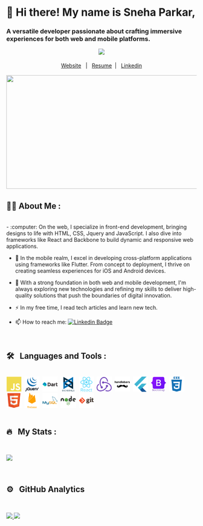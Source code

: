 #  👋  Hi there! My name is Sneha Parkar, 

### A versatile developer passionate about crafting immersive experiences for both web and mobile platforms.


<div id="header" align="center">
  <img src="https://media.giphy.com/media/v1.Y2lkPTc5MGI3NjExcTM5M2R6bjAxaG9uejdrd2tsdDZzbnd2MzZ6N2FrOXhkdWYyZGZybCZlcD12MV9pbnRlcm5hbF9naWZfYnlfaWQmY3Q9Zw/DLz5I4BGyRSOlbSC3o/giphy.gif" width="120"/>
</div>
</br>

<div align="center">
    <a href="https://snehaparkar.in">Website</a> &nbsp; | &nbsp;
    <a href="https://github.com/SnehaParkar/SnehaParkar.github.io/blob/master/SnehaParkarResume.pdf">Resume</a>&nbsp; | &nbsp;
    <a href="https://www.linkedin.com/in/snehaparkar/">Linkedin</a>
</div>
</br>


<div align="center">
  <img src="https://media.giphy.com/media/v1.Y2lkPTc5MGI3NjExNm56OHJlOXdzam50YWFnNDB2ZGU1NGhnOHBpeG1uZWU5d2FranVyciZlcD12MV9pbnRlcm5hbF9naWZfYnlfaWQmY3Q9Zw/L1R1tvI9svkIWwpVYr/giphy.gif" width=600 height=300 />
</div>

<!-- https://github.com/ikatyang/emoji-cheat-sheet/blob/master/README.md -->

## :woman_technologist: About Me :
 </br> 
- :computer: On the web, I specialize in front-end development, bringing designs to life with HTML, CSS, Jquery and JavaScript. I also dive into frameworks like React and Backbone to build dynamic and responsive web applications.

- :iphone:  In the mobile realm, I excel in developing cross-platform applications using frameworks like Flutter. From concept to deployment, I thrive on creating seamless experiences for iOS and Android devices.

- :rocket:  With a strong foundation in both web and mobile development, I'm always exploring new technologies and refining my skills to deliver high-quality solutions that push the boundaries of digital innovation.

- :zap: In my free time, I read tech articles and learn new tech.

- :mailbox: How to reach me: [![Linkedin Badge](https://img.shields.io/badge/-kakbar-blue?style=flat&logo=Linkedin&logoColor=white)](https://www.linkedin.com/in/snehaparkar/)

</br>


<!-- https://github.com/devicons/devicon/tree/master/icons -->

## :hammer_and_wrench: &nbsp;  Languages and Tools :
</br>
<div>
   <img src="https://github.com/devicons/devicon/blob/master/icons/javascript/javascript-plain.svg" title="Javascript" alt="Javascript" width="40" height="40"/>&nbsp;
    <img src="https://github.com/devicons/devicon/blob/master/icons/jquery/jquery-original-wordmark.svg" title="Jquery" alt="Jquery" width="40" height="40"/>&nbsp;
   <img src="https://github.com/devicons/devicon/blob/master/icons/dart/dart-original-wordmark.svg" title="Dart" alt="Dart" width="40" height="40"/>&nbsp;
   <img src="https://github.com/devicons/devicon/blob/master/icons/backbonejs/backbonejs-original-wordmark.svg" title="Backbonejs" alt="Backbonejs" width="40" height="40"/>&nbsp;
   <img src="https://github.com/devicons/devicon/blob/master/icons/react/react-original-wordmark.svg" title="React" alt="React" width="40" height="40"/>&nbsp;
    <img src="https://github.com/devicons/devicon/blob/master/icons/redux/redux-original.svg" title="Redux" alt="Redux " width="40" height="40"/>&nbsp;
   <img src="https://github.com/devicons/devicon/blob/master/icons/handlebars/handlebars-original-wordmark.svg" title="handlebars" alt="handlebars" width="40" height="40"/>&nbsp;
  <img src="https://github.com/devicons/devicon/blob/master/icons/flutter/flutter-original.svg" title="Flutter" alt="Flutter" width="40" height="40"/>&nbsp;
  <img src="https://github.com/devicons/devicon/blob/master/icons/bootstrap/bootstrap-original-wordmark.svg"  title="CSS3" alt="CSS" width="40" height="40"/>&nbsp;
  <img src="https://github.com/devicons/devicon/blob/master/icons/css3/css3-plain-wordmark.svg"  title="CSS3" alt="CSS" width="40" height="40"/>&nbsp;
  <img src="https://github.com/devicons/devicon/blob/master/icons/html5/html5-original.svg" title="HTML5" alt="HTML" width="40" height="40"/>&nbsp;
  <img src="https://github.com/devicons/devicon/blob/master/icons/firebase/firebase-plain-wordmark.svg" title="Firebase" alt="Firebase" width="40" height="40"/>&nbsp;
  <img src="https://github.com/devicons/devicon/blob/master/icons/mysql/mysql-original-wordmark.svg" title="MySQL"  alt="MySQL" width="40" height="40"/>&nbsp;
  <img src="https://github.com/devicons/devicon/blob/master/icons/nodejs/nodejs-original-wordmark.svg" title="NodeJS" alt="NodeJS" width="40" height="40"/>&nbsp;
  <img src="https://github.com/devicons/devicon/blob/master/icons/git/git-original-wordmark.svg" title="Git" alt="Git" width="40" height="40"/>&nbsp;
</div>
</br>


<!--   https://github-readme-streak-stats.herokuapp.com/demo/ -->

## :fire: &nbsp;  My Stats :
</br>
<p align="left">
  <a href="https://github.com/snehaparkar">
     <img height="180em" src="https://github-readme-streak-stats.herokuapp.com?user=snehaparkar&theme=dark&border_radius=5&date_format=M%20j%5B%2C%20Y%5D&card_width=500"/>
</a>
</p>
</br>


<!-- https://github.com/anuraghazra/github-readme-stats -->

## ⚙️ &nbsp; GitHub Analytics
</br>
<p align="left">
<a href="https://github.com/snehaparkar">
  <img height="180em"  src="https://github-readme-stats-eight-theta.vercel.app/api?username=snehaparkar&show_icons=true&theme=radical&include_all_commits=true&count_private=true"/>
  <img height="180em" src="https://github-readme-stats-eight-theta.vercel.app/api/top-langs/?username=snehaparkar&layout=compact&langs_count=8&theme=radical"/>
</a>
</p>
</br>

<!-- 
//////////////////////////////////////////////////////////
//////////////////////////////////////////////////////////
------------------------PROJECTS-------------------------
------------------------PROJECTS-------------------------
//////////////////////////////////////////////////////////
////////////////////////////////////////////////////////// -->
<!--
**SnehaParkar/SnehaParkar** is a ✨ _special_ ✨ repository because its `README.md` (this file) appears on your GitHub profile.

Here are some ideas to get you started:
-->
